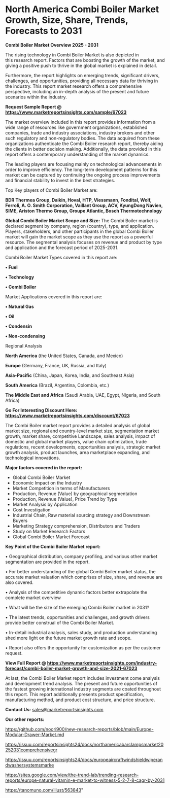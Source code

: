 # North America Combi Boiler Market Growth, Size, Share, Trends, Forecasts to 2031

<Strong> Combi Boiler Market Overview 2025 - 2031</strong>

The rising technology in Combi Boiler Market is also depicted in this research report. Factors that are boosting the growth of the market, and giving a positive push to thrive in the global market is explained in detail.

Furthermore, the report highlights on emerging trends, significant drivers, challenges, and opportunities, providing all necessary data for thriving in the industry. This report market research offers a comprehensive perspective, including an in-depth analysis of the present and future scenarios within the industry.

<strong>Request Sample Report @ <a href=https://www.marketreportsinsights.com/sample/67023>https://www.marketreportsinsights.com/sample/67023</a></strong>

The market overview included in this report provides information from a wide range of resources like government organizations, established companies, trade and industry associations, industry brokers and other such regulatory and non-regulatory bodies. The data acquired from these organizations authenticate the Combi Boiler research report, thereby aiding the clients in better decision making. Additionally, the data provided in this report offers a contemporary understanding of the market dynamics.

The leading players are focusing mainly on technological advancements in order to improve efficiency. The long-term development patterns for this market can be captured by continuing the ongoing process improvements and financial stability to invest in the best strategies.

Top Key players of Combi Boiler Market are:

<strong>BDR Thermea Group, Daikin, Hoval, HTP, Viessmann, Fondital, Wolf, Ferroli, A. O. Smith Corporation, Vaillant Group, ACV, KyungDong Navien, SIME, Ariston Thermo Group, Groupe Atlantic, Bosch Thermotechnology</strong>

<strong><b>Global Combi Boiler Market Scope and Size:</b></strong>
The Combi Boiler market is declared segment by company, region (country), type, and application. Players, stakeholders, and other participants in the global Combi Boiler market will gain the market scope as they use the report as a powerful resource. The segmental analysis focuses on revenue and product by type and application and the forecast period of 2025-2031.

Combi Boiler Market Types covered in this report are:

<strong>• Fuel

• Technology

• Combi Boiler</strong>

Market Applications covered in this report are:

<strong>• Natural Gas

• Oil

• Condensin

• Non-condensing</strong> 

Regional Analysis

<strong>North America</strong> (the United States, Canada, and Mexico)

<strong>Europe</strong> (Germany, France, UK, Russia, and Italy)

<strong>Asia-Pacific</strong> (China, Japan, Korea, India, and Southeast Asia)

<strong>South America</strong> (Brazil, Argentina, Colombia, etc.)

<strong>The Middle East and Africa</strong> (Saudi Arabia, UAE, Egypt, Nigeria, and South Africa)

<strong>Go For Interesting Discount Here: <a href=https://www.marketreportsinsights.com/discount/67023>https://www.marketreportsinsights.com/discount/67023</a></strong>

The Combi Boiler market report provides a detailed analysis of global market size, regional and country-level market size, segmentation market growth, market share, competitive Landscape, sales analysis, impact of domestic and global market players, value chain optimization, trade regulations, recent developments, opportunities analysis, strategic market growth analysis, product launches, area marketplace expanding, and technological innovations.

<strong><b>Major factors covered in the report:</b></strong>
<ul>
  <li>Global Combi Boiler Market </li>
  <li>Economic Impact on the Industry</li>
  <li>Market Competition in terms of Manufacturers</li>
  <li>Production, Revenue (Value) by geographical segmentation</li>
  <li>Production, Revenue (Value), Price Trend by Type</li>
  <li>Market Analysis by Application</li>
  <li>Cost Investigation</li>
  <li>Industrial Chain, Raw material sourcing strategy and Downstream Buyers</li>
  <li>Marketing Strategy comprehension, Distributors and Traders</li>
  <li>Study on Market Research Factors</li>
  <li>Global Combi Boiler Market Forecast</li>
</ul>

<strong><b>Key Point of the Combi Boiler Market report:</b></strong>

• Geographical distribution, company profiling, and various other market segmentation are provided in the report.

• For better understanding of the global Combi Boiler market status, the accurate market valuation which comprises of size, share, and revenue are also covered.

• Analysis of the competitive dynamic factors better extrapolate the complete market overview

• What will be the size of the emerging Combi Boiler market in 2031?

• The latest trends, opportunities and challenges, and growth drivers provide better construal of the Combi Boiler Market.

• In-detail industrial analysis, sales study, and production understanding shed more light on the future market growth rate and scope.

• Report also offers the opportunity for customization as per the customer request.

<strong><b>View Full Report @ <a href=https://www.marketreportsinsights.com/industry-forecast/combi-boiler-market-growth-and-size-2021-67023>https://www.marketreportsinsights.com/industry-forecast/combi-boiler-market-growth-and-size-2021-67023</a></b></strong>


At last, the Combi Boiler Market report includes investment come analysis and development trend analysis. The present and future opportunities of the fastest growing international industry segments are coated throughout this report. This report additionally presents product specification, manufacturing method, and product cost structure, and price structure.

<strong>Contact Us:</strong>
sales@marketreportsinsights.com

<strong>Our other reports:</strong>

<a href=https://github.com/noori900/new-research-reports/blob/main/Europe-Modular-Drawer-Market.md>https://github.com/noori900/new-research-reports/blob/main/Europe-Modular-Drawer-Market.md</a>

<a href=https://issuu.com/reportsinsights24/docs/northamericabarclampsmarket20252031comprehensivegr>https://issuu.com/reportsinsights24/docs/northamericabarclampsmarket20252031comprehensivegr</a>

<a href=https://issuu.com/reportsinsights24/docs/europeaircraftwindshieldwiperandwashersystemsmarke>https://issuu.com/reportsinsights24/docs/europeaircraftwindshieldwiperandwashersystemsmarke</a>

<a href=https://sites.google.com/view/the-trend-lab/trending-research-reports/europe-natural-vitamin-e-market-to-witness-5-2-7-8-cagr-by-2031>https://sites.google.com/view/the-trend-lab/trending-research-reports/europe-natural-vitamin-e-market-to-witness-5-2-7-8-cagr-by-2031</a>

<a href=https://tanomuno.com/illust/563843>https://tanomuno.com/illust/563843</a>"
